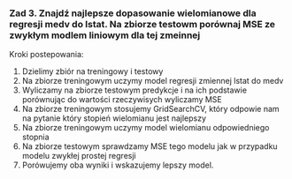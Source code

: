 ### Zad 3. Znajdź najlepsze dopasowanie wielomianowe dla regresji  medv do lstat. Na zbiorze testowm porównaj MSE ze zwykłym modlem liniowym dla tej zmeinnej

Kroki postepowania:

1. Dzielimy zbiór na treningowy i testowy
2. Na zbiorze treningowym uczymy model regresji zmiennej lstat do medv
3. Wyliczamy na zbiorze testowym predykcje i na ich podstawie porównując do wartości rzeczywisych wyliczamy MSE
4. Na zbiorze treningowym stosujemy GridSearchCV, który odpowie nam na pytanie który stopień wielomianu jest najlepszy
5. Na zbiorze treningowym uczymy model wielomianu odpowiedniego stopnia 
6. Na zbiorze testowym sprawdzamy MSE tego modelu jak w przypadku modelu zwykłej prostej regresji
7. Porówujemy oba wyniki i wskazujemy lepszy model.